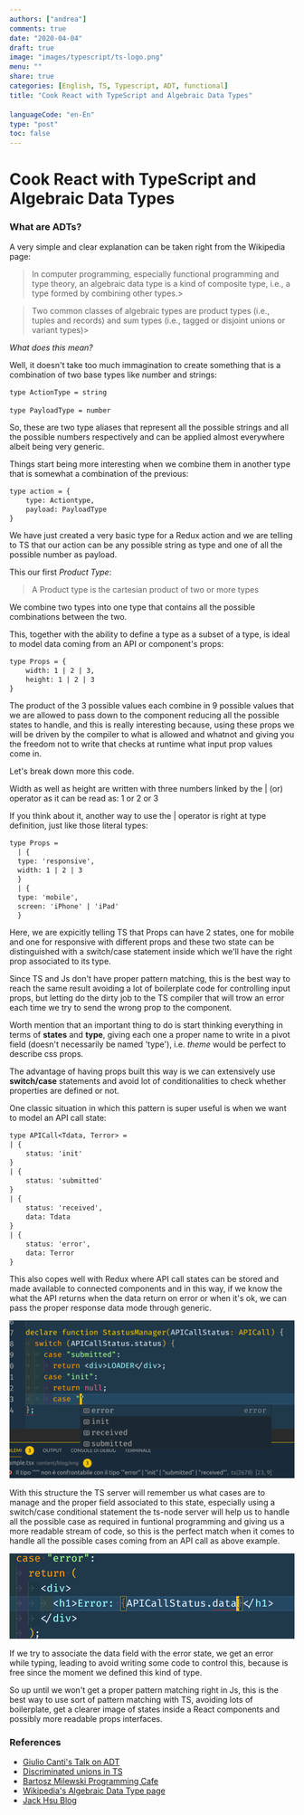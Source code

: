 ```yaml
---
authors: ["andrea"]
comments: true
date: "2020-04-04"
draft: true
image: "images/typescript/ts-logo.png"
menu: ""
share: true
categories: [English, TS, Typescript, ADT, functional]
title: "Cook React with TypeScript and Algebraic Data Types"

languageCode: "en-En"
type: "post"
toc: false
---
```


# Cook React with TypeScript and Algebraic Data Types

### What are ADTs?

A very simple and clear explanation can be taken right from the Wikipedia page:

> In computer programming, especially functional programming and type theory, an algebraic data type is a kind of composite type, i.e., a type formed by combining other types.>

> Two common classes of algebraic types are product types (i.e., tuples and records) and sum types (i.e., tagged or disjoint unions or variant types)>

_What does this mean?_

Well, it doesn't take too much immagination to create something that is a combination of two base types like number and strings:

```
type ActionType = string

type PayloadType = number

```

So, these are two type aliases that represent all the possible strings and all the possible numbers respectively and can be applied almost everywhere albeit being very generic.

Things start being more interesting when we combine them in another type that is somewhat a combination of the previous:

```
type action = {
    type: Actiontype,
    payload: PayloadType
}
```

We have just created a very basic type for a Redux action and we are telling to TS that our action can be any possible string as type and one of all the possible number as payload.

This our first _Product Type_:

> A Product type is the cartesian product of two or more types

We combine two types into one type that contains all the possible combinations between the two.

This, together with the ability to define a type as a subset of a type, is ideal to model data coming from an API or component's props:

```
type Props = {
    width: 1 | 2 | 3,
    height: 1 | 2 | 3
}
```

The product of the 3 possible values each combine in 9 possible values that we are allowed to pass down to the component reducing all the possible states to handle, and this is really interesting because, using these props we will be driven by the compiler to what is allowed and whatnot and giving you the freedom not to write that checks at runtime what input prop values come in.

Let's break down more this code.

Width as well as height are written with three numbers linked by the | (or) operator as it can be read as: 1 or 2 or 3

If you think about it, another way to use the | operator is right at type definition, just like those literal types:

```
type Props =
  | {
  type: 'responsive',
  width: 1 | 2 | 3
  }
  | {
  type: 'mobile',
  screen: 'iPhone' | 'iPad'
  }
```

Here, we are expicitly telling TS that Props can have 2 states, one for mobile and one for responsive with different props and these two state can be distinguished with a switch/case statement inside which we'll have the right prop associated to its type.

Since TS and Js don't have proper pattern matching, this is the best way to reach the same result avoiding a lot of boilerplate code for controlling input props, but letting do the dirty job to the TS compiler that will trow an error each time we try to send the wrong prop to the component.

Worth mention that an important thing to do is start thinking everything in terms of **states** and **type**, giving each one a proper name to write in a pivot field (doesn't necessarily be named 'type'), i.e. _theme_ would be perfect to describe css props.

The advantage of having props built this way is we can extensively use __switch/case__ statements and avoid lot of conditionalities to check whether properties are defined or not.

One classic situation in which this pattern is super useful is when we want to model an API call state:

```
type APICall<Tdata, Terror> =
| {
    status: 'init'
}
| {
    status: 'submitted'
}
| {
    status: 'received',
    data: Tdata
}
| {
    status: 'error',
    data: Terror
}
```

This also copes well with Redux where API call states can be stored and made available to connected components and in this way, if we know the what the API returns when the data return on error or when it's ok, we can pass the proper response data mode through generic.


![TS server help](../../../static/images/typescript-and-adt/ts-server-help.png)

With this structure the TS server will remember us what cases are to manage and the proper field associated to this state, especially using a switch/case conditional statement the ts-node server will help us to handle all the possible case as required in funtional programming and giving us a more readable stream of code, so this is the perfect match when it comes to handle all the possible cases coming from an API call as above example.

![TS server help](../../../static/images/typescript-and-adt/data-error.png)

If we try to associate the data field with the error state, we get an error while typing, leading to avoid writing some code to control this, because is free since the moment we defined this kind of type.

So up until we won't get a proper pattern matching right in Js, this is the best way to use sort of pattern matching with TS, avoiding lots of boilerplate, get a clearer image of states inside a React components and possibly more readable props interfaces.

### References

- [Giulio Canti's Talk on ADT](https://github.com/gcanti/talks/blob/master/adt/adt.md)
- [Discriminated unions in TS](https://www.typescriptlang.org/docs/handbook/advanced-types.html#discriminated-unions)
- [Bartosz Milewski Programming Cafe](https://bartoszmilewski.com/2015/01/13/simple-algebraic-data-types/)
- [Wikipedia's Algebraic Data Type page](https://en.wikipedia.org/wiki/Algebraic_data_type)
- [Jack Hsu Blog](https://jaysoo.ca/2017/04/30/learn-fp-with-react-part-1/)
